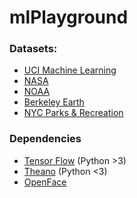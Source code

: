 # mlPlayground

### Datasets:

- [UCI Machine Learning](https://www.kaggle.com/uciml/datasets)
- [NASA](https://www.kaggle.com/nasa)
- [NOAA](https://www.kaggle.com/noaa/datasets)
- [Berkeley Earth](https://www.kaggle.com/nycparks/datasets)
- [NYC Parks & Recreation](https://www.kaggle.com/nycparks/datasets)


### Dependencies

- [Tensor Flow](http://www.lfd.uci.edu/~gohlke/pythonlibs/) (Python >3)
- [Theano](http://deeplearning.net/software/theano/install.html) (Python <3)
- [OpenFace](https://github.com/samotiian/Installing_openface_with_anaconda)
